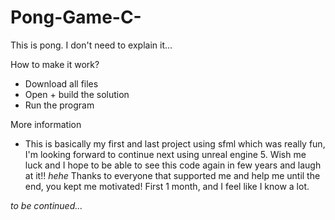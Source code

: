# Pong-Game-C-
This is pong. I don't need to explain it...

How to make it work?
  - Download all files
  - Open + build the solution
  - Run the program

More information
  - This is basically my first and last project using sfml which was really fun, I'm looking forward to continue next using unreal engine 5. Wish me luck and I hope to be able to see this code again in few years and laugh at it!! *hehe*
  Thanks to everyone that supported me and help me until the end, you kept me motivated! First 1 month, and I feel like I know a lot. 

*to be continued...*
